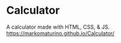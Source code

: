# Calculator
A calculator made with HTML, CSS, &amp; JS.
https://markomaturino.github.io/Calculator/
